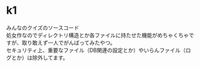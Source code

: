 # k1
みんなのクイズのソースコード<br>
処女作なのでディレクトリ構造とか各ファイルに持たせた機能がめちゃくちゃですが、取り敢えず一人でがんばってみたやつ。<br>
セキュリティ上、重要なファイル（DB関連の設定とか）やいらんファイル（ログとか）は除外してます。
